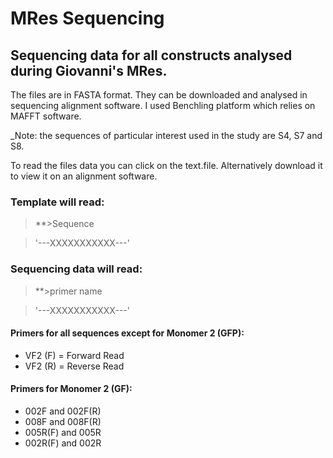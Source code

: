 # MRes Sequencing
## Sequencing data for all constructs analysed during Giovanni's MRes. 
The files are in FASTA format. They can be downloaded and analysed in sequencing alignment software. I used Benchling platform which relies on MAFFT software.

_Note: the sequences of particular interest used in the study are S4, S7 and S8.

To read the files data you can click on the text.file. Alternatively download it to view it on an alignment software.

### Template will read:
> **>Sequence

>'---XXXXXXXXXXX---'

### Sequencing data will read:
> **>primer name

> '---XXXXXXXXXXX---'

#### Primers for all sequences except for Monomer 2 (GFP):

* VF2 (F) = Forward Read
* VF2 (R) = Reverse Read

#### Primers for Monomer 2 (GF):

* 002F and 002F(R)
* 008F and 008F(R)
* 005R(F) and 005R
* 002R(F) and 002R
